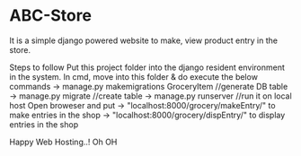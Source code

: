 # ABC-Store
It is a simple django powered website to make, view product entry in the store.


Steps to follow
Put this project folder into the django resident environment in the system.
In cmd, move into this folder & do execute the below commands
    -> manage.py makemigrations GroceryItem //generate DB table
    -> manage.py migrate //create table
    -> manage.py runserver //run it on local host
Open broweser and put 
    -> "localhost:8000/grocery/makeEntry/" to make entries in the shop
    -> "localhost:8000/grocery/dispEntry/" to display entries in the shop
    
Happy Web Hosting..!
Oh OH 
